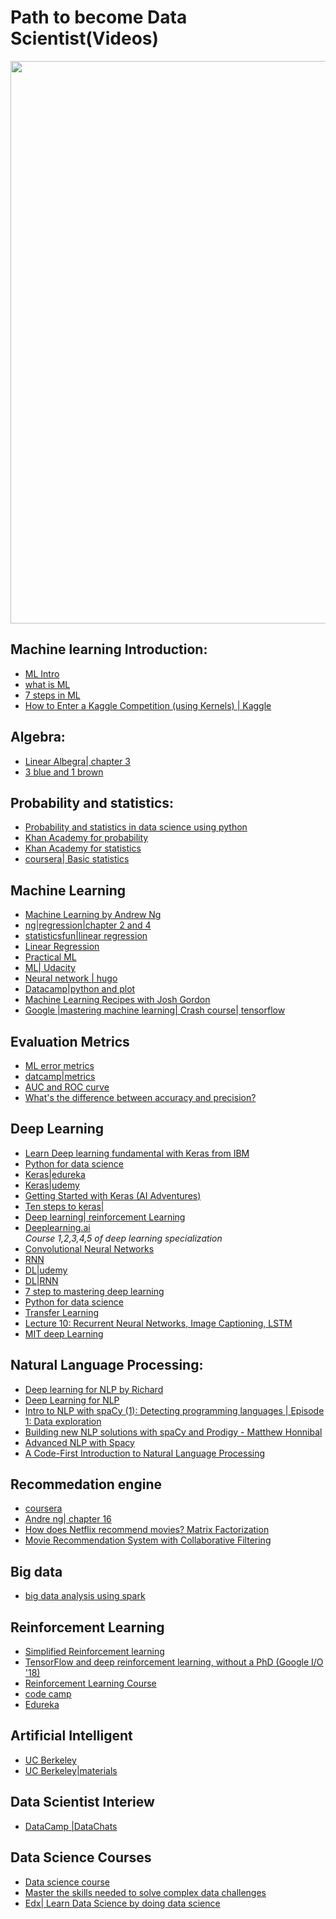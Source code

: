 
#  Path to become Data Scientist(Videos)
<img src="https://github.com/thepradip/Data-Science-Video-resources/blob/master/AI6.jpg"  width="900"/>




## Machine learning Introduction:
- [ML Intro](https://www.youtube.com/watch?v=PPLop4L2eGk&list=PLLssT5z_DsK-h9vYZkQkYNWcItqhlRJLN&index=1)
- [what is ML](https://www.youtube.com/watch?v=HcqpanDadyQ&list=PLMUdwhLW7A0icUPn6LT5Zj0rDqZ2OOP8Y&index=7)
- [7 steps in ML](https://www.youtube.com/watch?v=nKW8Ndu7Mjw&list=PLMUdwhLW7A0icUPn6LT5Zj0rDqZ2OOP8Y&index=3)
- [How to Enter a Kaggle Competition (using Kernels) | Kaggle](https://www.youtube.com/watch?v=GJBOMWpLpTQ)


## Algebra:
- [Linear Albegra| chapter 3](https://www.youtube.com/watch?v=Dft1cqjwlXE&list=PLLssT5z_DsK-h9vYZkQkYNWcItqhlRJLN&index=12)
- [ 3 blue and 1 brown ](https://www.youtube.com/playlist?list=PLZHQObOWTQDPD3MizzM2xVFitgF8hE_ab)
## Probability and statistics: <br>
- [Probability and statistics in data science using python](https://www.edx.org/course/probability-and-statistics-in-data-science-using-python-2)<br>
- [Khan Academy for probability](https://www.youtube.com/playlist?list=PLC58778F28211FA19) <br>
- [Khan Academy for statistics](https://www.youtube.com/watch?v=uhxtUt_-GyM&list=PL1328115D3D8A2566)<br>
- [coursera| Basic statistics](https://www.coursera.org/learn/basic-statistics)<br>
## Machine Learning <br>
- [Machine Learning by Andrew Ng](https://www.youtube.com/playlist?list=PLLssT5z_DsK-h9vYZkQkYNWcItqhlRJLN)<br>
- [ng|regression|chapter 2 and 4](https://www.youtube.com/watch?v=kHwlB_j7Hkc&list=PLLssT5z_DsKh9vYZkQkYNWcItqhlRJLN&index=4)
- [statisticsfun|linear regression](https://www.youtube.com/playlist?list=PLF596A4043DBEAE9C)<br>
- [Linear Regression](https://www.youtube.com/watch?v=zPG4NjIkCjc&list=PLF596A4043DBEAE9C)
- [Practical ML](https://www.youtube.com/watch?v=OGxgnH8y2NM&list=PLQVvvaa0QuDfKTOs3Keq_kaG2P55YRn5v)
- [ML| Udacity](https://classroom.udacity.com/courses/ud120)
- [Neural network | hugo](https://www.youtube.com/watch?list=PL6Xpj9I5qXYEcOhn7TqghAJ6NAPrNmUBH&v=SGZ6BttHMPw)
- [Datacamp|python and plot](https://www.youtube.com/watch?v=-Rf4fZDQ0yw&list=PLjgj6kdf_snaw8QnlhK5f3DzFDFKDU5f4)
- [Machine Learning Recipes with Josh Gordon](https://www.youtube.com/watch?v=cKxRvEZd3Mw&list=PLOU2XLYxmsIIuiBfYad6rFYQU_jL2ryal)
- [Google |mastering machine learning| Crash course| tensorflow](https://developers.google.com/machine-learning/crash-course/ml-intro)
## Evaluation Metrics
- [ML error metrics](https://www.youtube.com/watch?v=aDW44NPhNw0&list=PLs8w1Cdi-zvY9ICoYqu1XV0YoTQgShXw2)
- [datcamp|metrics](https://www.youtube.com/watch?v=85dtiMz9tSo&t=950s)
- [AUC and ROC curve](https://www.youtube.com/watch?v=OAl6eAyP-yo)
- [What's the difference between accuracy and precision?](https://www.youtube.com/watch?v=hRAFPdDppzs)
 ## Deep Learning <br>
  - [Learn Deep learning fundamental with Keras from IBM](https://www.edx.org/course/deep-learning-fundamentals-with-keras)<br>
   - [Python for data science](https://www.edx.org/professional-certificate/python-data-science)<br>
 - [Keras|edureka](https://www.youtube.com/watch?v=XNKeayZW4dY)
  - [Keras|udemy](https://www.youtube.com/watch?v=7x2YZhEj9Dw)
  - [Getting Started with Keras (AI Adventures)](https://www.youtube.com/watch?v=J6Ok8p463C4)
  - [Ten steps to keras|](https://www.youtube.com/watch?v=FrkYu2zVUyM)
- [Deep learning| reinforcement Learning](http://videolectures.net/deeplearning2017_montreal/)
- [Deeplearning.ai](https://www.youtube.com/channel/UCcIXc5mJsHVYTZR1maL5l9w)<br>
<i>Course 1,2,3,4,5 of deep learning specialization</i> <br>
- [Convolutional Neural Networks](https://www.youtube.com/watch?v=LxfUGhug-iQ&list=PLkt2uSq6rBVctENoVBg1TpCC7OQi31AlC&index=8&t=0s)<br>
- [RNN](https://www.youtube.com/watch?v=yCC09vCHzF8&t=58s)<br>
- [DL|udemy](https://www.youtube.com/watch?v=BR9h47Jtqyw)
- [DL|RNN](https://www.youtube.com/watch?v=UNmqTiOnRfg)
- [7 step to mastering deep learning](https://www.kdnuggets.com/2017/10/seven-steps-deep-learning-keras.html)
 - [Python for data science](https://www.edx.org/professional-certificate/python-data-science)<br>
 - [Transfer Learning](https://www.youtube.com/watch?v=mPFq5KMxKVw&t=1s)<br>
 - [Lecture 10: Recurrent Neural Networks, Image Captioning, LSTM](https://www.youtube.com/watch?v=yCC09vCHzF8&list=PLkt2uSq6rBVctENoVBg1TpCC7OQi31AlC&index=11&t=0s)<br>
- [MIT deep Learning](https://www.youtube.com/playlist?list=PLrAXtmErZgOeiKm4sgNOknGvNjby9efdf) <br>

## Natural Language Processing:
 - [Deep learning for NLP by Richard](https://www.youtube.com/watch?v=oGk1v1jQITw)<br>
 - [Deep Learning for NLP](https://www.youtube.com/watch?v=kZteabVD8sU&list=PLcGUo322oqu9n4i0X3cRJgKyVy7OkDdoi&index=1)
 - [Intro to NLP with spaCy (1): Detecting programming languages | Episode 1: Data exploration](https://www.youtube.com/watch?time_continue=815&v=WnGPv6HnBok)
 - [Building new NLP solutions with spaCy and Prodigy - Matthew Honnibal](https://www.youtube.com/watch?time_continue=234&v=jpWqz85F_4Y)
- [ Advanced NLP with Spacy ](https://course.spacy.io/)
- [A Code-First Introduction to Natural Language Processing](https://www.fast.ai/2019/07/08/fastai-nlp/)
## Recommedation engine
- [coursera](https://www.coursera.org/specializations/recommender-systems)
- [Andre ng| chapter 16](https://www.youtube.com/watch?v=giIXNoiqO_U&list=PLLssT5z_DsK-h9vYZkQkYNWcItqhlRJLN&index=96)
- [How does Netflix recommend movies? Matrix Factorization](https://www.youtube.com/watch?v=ZspR5PZemcs)
- [Movie Recommendation System with Collaborative Filtering](https://www.youtube.com/watch?v=3ecNC-So0r4)

## Big data
- [big data analysis using spark](https://www.edx.org/course/big-data-analytics-using-spark-uc-san-diegox-dse230x)<br>
## Reinforcement Learning
- [Simplified Reinforcement learning](https://www.youtube.com/watch?v=e3Jy2vShroE)
- [TensorFlow and deep reinforcement learning, without a PhD (Google I/O '18)](https://www.youtube.com/watch?v=t1A3NTttvBA&t=772s)
- [Reinforcement Learning Course](https://www.youtube.com/watch?v=ELE2_Mftqoc&t=1845s)
- [code camp](https://www.youtube.com/watch?v=ELE2_Mftqoc&t=3647s)
- [Edureka](https://www.youtube.com/watch?v=LzaWrmKL1Z4)
## Artificial Intelligent
- [UC Berkeley](http://ai.berkeley.edu/lecture_videos.html)
- [UC Berkeley|materials](http://www0.cs.ucl.ac.uk/staff/d.silver/web/Teaching.html)
## Data Scientist Interiew
- [DataCamp |DataChats](https://www.youtube.com/watch?v=YVMlyOh_eyk&list=PLjgj6kdf_snYAqMEWOlql_DVMPbh8dtP1)
## Data Science Courses
- [Data science course](https://www.edx.org/micromasters/uc-san-diegox-data-science)<br>
- [Master the skills needed to solve complex data challenges](https://www.edx.org/micromasters/mitx-statistics-and-data-science)<br>
- [Edx| Learn Data Science by doing data science](https://www.edx.org/micromasters/uc-san-diegox-data-science)<br>
